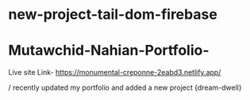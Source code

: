 ﻿# new-project-tail-dom-firebase
# Mutawchid-Nahian-Portfolio-
Live site Link- https://monumental-creponne-2eabd3.netlify.app/


/ recently updated my portfolio and added a new project {dream-dwell}
